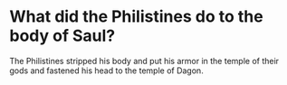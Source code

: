 # What did the Philistines do to the body of Saul?

The Philistines stripped his body and put his armor in the temple of their gods and fastened his head to the temple of Dagon.

